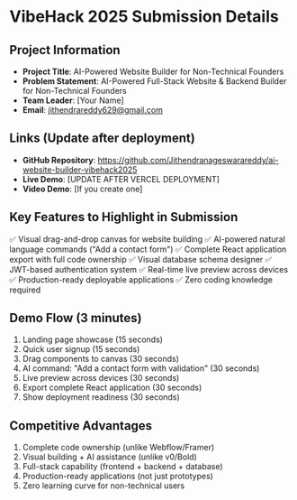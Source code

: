 # VibeHack 2025 Submission Details

## Project Information
- **Project Title**: AI-Powered Website Builder for Non-Technical Founders
- **Problem Statement**: AI-Powered Full-Stack Website & Backend Builder for Non-Technical Founders
- **Team Leader**: [Your Name]
- **Email**: jithendrareddy629@gmail.com

## Links (Update after deployment)
- **GitHub Repository**: https://github.com/Jithendranageswarareddy/ai-website-builder-vibehack2025
- **Live Demo**: [UPDATE AFTER VERCEL DEPLOYMENT]
- **Video Demo**: [If you create one]

## Key Features to Highlight in Submission
✅ Visual drag-and-drop canvas for website building
✅ AI-powered natural language commands ("Add a contact form")
✅ Complete React application export with full code ownership
✅ Visual database schema designer
✅ JWT-based authentication system
✅ Real-time live preview across devices
✅ Production-ready deployable applications
✅ Zero coding knowledge required

## Demo Flow (3 minutes)
1. Landing page showcase (15 seconds)
2. Quick user signup (15 seconds)
3. Drag components to canvas (30 seconds)
4. AI command: "Add a contact form with validation" (30 seconds)
5. Live preview across devices (30 seconds)
6. Export complete React application (30 seconds)
7. Show deployment readiness (30 seconds)

## Competitive Advantages
1. Complete code ownership (unlike Webflow/Framer)
2. Visual building + AI assistance (unlike v0/Bold)
3. Full-stack capability (frontend + backend + database)
4. Production-ready applications (not just prototypes)
5. Zero learning curve for non-technical users

